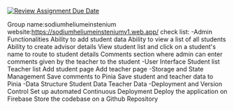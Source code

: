 [![Review Assignment Due Date](https://classroom.github.com/assets/deadline-readme-button-24ddc0f5d75046c5622901739e7c5dd533143b0c8e959d652212380cedb1ea36.svg)](https://classroom.github.com/a/lqwrJucr)

Group name:sodiumheliumeinstenium
website:https://sodiumheliumeinsteniumv1.web.app/
check list:
-Admin Functionalities
    Ability to add student data
    Ability to view a list of all students
    Ability to create advisor details
    View student list and click on a student's name to route to student details
    Comments section where admin can enter comments given by the teacher to the student
-User Interface
    Student list
    Teacher list
    Add student page
    Add teacher page
-Storage and State Management
    Save comments to Pinia
    Save student and teacher data to Pinia
-Data Structure
    Student Data
    Teacher Data
-Deployment and Version Control
    Set up automated Continuous Deployment
    Deploy the application on Firebase
    Store the codebase on a Github Repository
